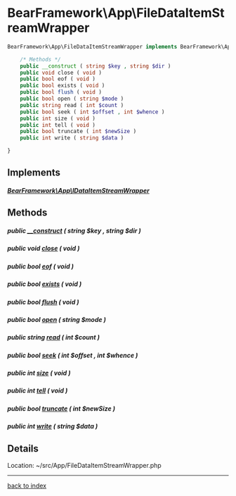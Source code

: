 # BearFramework\App\FileDataItemStreamWrapper

```php
BearFramework\App\FileDataItemStreamWrapper implements BearFramework\App\IDataItemStreamWrapper {

	/* Methods */
	public __construct ( string $key , string $dir )
	public void close ( void )
	public bool eof ( void )
	public bool exists ( void )
	public bool flush ( void )
	public bool open ( string $mode )
	public string read ( int $count )
	public bool seek ( int $offset , int $whence )
	public int size ( void )
	public int tell ( void )
	public bool truncate ( int $newSize )
	public int write ( string $data )

}
```

## Implements

##### [BearFramework\App\IDataItemStreamWrapper](bearframework.app.idataitemstreamwrapper.class.md)

## Methods

##### public [__construct](bearframework.app.filedataitemstreamwrapper.__construct.method.md) ( string $key , string $dir )

##### public void [close](bearframework.app.filedataitemstreamwrapper.close.method.md) ( void )

##### public bool [eof](bearframework.app.filedataitemstreamwrapper.eof.method.md) ( void )

##### public bool [exists](bearframework.app.filedataitemstreamwrapper.exists.method.md) ( void )

##### public bool [flush](bearframework.app.filedataitemstreamwrapper.flush.method.md) ( void )

##### public bool [open](bearframework.app.filedataitemstreamwrapper.open.method.md) ( string $mode )

##### public string [read](bearframework.app.filedataitemstreamwrapper.read.method.md) ( int $count )

##### public bool [seek](bearframework.app.filedataitemstreamwrapper.seek.method.md) ( int $offset , int $whence )

##### public int [size](bearframework.app.filedataitemstreamwrapper.size.method.md) ( void )

##### public int [tell](bearframework.app.filedataitemstreamwrapper.tell.method.md) ( void )

##### public bool [truncate](bearframework.app.filedataitemstreamwrapper.truncate.method.md) ( int $newSize )

##### public int [write](bearframework.app.filedataitemstreamwrapper.write.method.md) ( string $data )

## Details

Location: ~/src/App/FileDataItemStreamWrapper.php

---

[back to index](index.md)

